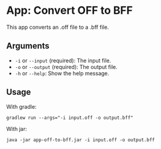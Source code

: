 # App: Convert OFF to BFF

This app converts an .off file to a .bff file.

## Arguments

- `-i` or `--input` (required): The input file.
- `-o` or `--output` (required): The output file.
- `-h` or `--help`: Show the help message.

## Usage

With gradle:
```shell
gradlew run --args="-i input.off -o output.bff"
```

With jar:
```shell
java -jar app-off-to-bff.jar -i input.off -o output.bff
```

